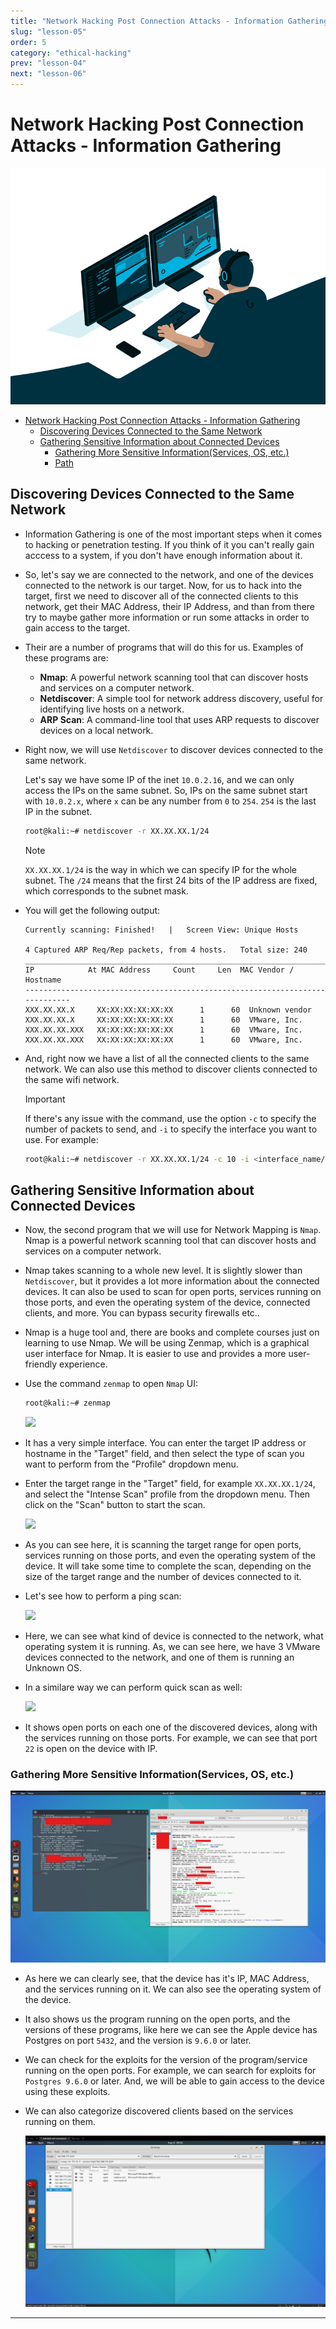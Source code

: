 ```yaml
---
title: "Network Hacking Post Connection Attacks - Information Gathering"
slug: "lesson-05"
order: 5
category: "ethical-hacking"
prev: "lesson-04"
next: "lesson-06"
---
```


# Network Hacking Post Connection Attacks - Information Gathering

![](/imgs/212749447-bfb7e725-6987-49d9-ae85-2015e3e7cc41.gif)

- [Network Hacking Post Connection Attacks - Information Gathering](#network-hacking-post-connection-attacks---information-gathering)
  - [Discovering Devices Connected to the Same Network](#discovering-devices-connected-to-the-same-network)
  - [Gathering Sensitive Information about Connected Devices](#gathering-sensitive-information-about-connected-devices)
    - [Gathering More Sensitive Information(Services, OS, etc.)](#gathering-more-sensitive-informationservices-os-etc)
    - [Path](#path)


## Discovering Devices Connected to the Same Network

- Information Gathering is one of the most important steps when it comes to hacking or penetration testing. If you think of it you can't really gain acccess to a system, if you don't have enough information about it.

- So, let's say we are connected to the network, and one of the devices connected to the network is our target. Now, for us to hack into the target, first we need to discover all of the connected clients to this network, get their MAC Address, their IP Address, and than from there try to maybe gather more information or run some attacks in order to gain access to the target.

- Their are a number of programs that will do this for us. Examples of these programs are:

  - **Nmap**: A powerful network scanning tool that can discover hosts and services on a computer network.
  - **Netdiscover**: A simple tool for network address discovery, useful for identifying live hosts on a network.
  - **ARP Scan**: A command-line tool that uses ARP requests to discover devices on a local network.

- Right now, we will use `Netdiscover` to discover devices connected to the same network.

  Let's say we have some IP of the inet `10.0.2.16`, and we can only access the IPs on the same subnet. So, IPs on the same subnet start with `10.0.2.x`, where `x` can be any number from `0` to `254`. `254` is the last IP in the subnet.

  ```bash
  root@kali:~# netdiscover -r XX.XX.XX.1/24
  ```

    > [!NOTE]
    > `XX.XX.XX.1/24` is the way in which we can specify IP for the whole subnet. The `/24` means that the first 24 bits of the IP address are fixed, which corresponds to the subnet mask.

- You will get the following output:

    ```
    Currently scanning: Finished!   |   Screen View: Unique Hosts                                                       
                                                                                                                        
    4 Captured ARP Req/Rep packets, from 4 hosts.   Total size: 240                                                     
    _____________________________________________________________________________
    IP            At MAC Address     Count     Len  MAC Vendor / Hostname      
    -----------------------------------------------------------------------------
    XXX.XX.XX.X     XX:XX:XX:XX:XX:XX      1      60  Unknown vendor                                                    
    XXX.XX.XX.X     XX:XX:XX:XX:XX:XX      1      60  VMware, Inc.                                                      
    XXX.XX.XX.XXX   XX:XX:XX:XX:XX:XX      1      60  VMware, Inc.                                                      
    XXX.XX.XX.XXX   XX:XX:XX:XX:XX:XX      1      60  VMware, Inc.                   
    ```

- And, right now we have a list of all the connected clients to the same network. We can also use this method to discover clients connected to the same wifi network.

  >[!IMPORTANT]
  > If there's any issue with the command, use the option `-c` to specify the number of packets to send, and `-i` to specify the interface you want to use. For example:

  ```bash
  root@kali:~# netdiscover -r XX.XX.XX.1/24 -c 10 -i <interface_name/>
  ```


## Gathering Sensitive Information about Connected Devices

- Now, the second program that we will use for Network Mapping is `Nmap`. Nmap is a powerful network scanning tool that can discover hosts and services on a computer network.

- Nmap takes scanning to a whole new level. It is slightly slower than `Netdiscover`, but it provides a lot more information about the connected devices. It can also be used to scan for open ports, services running on those ports, and even the operating system of the device, connected clients, and more. You can bypass security firewalls etc..

- Nmap is a huge tool and, there are books and complete courses just on learning to use Nmap. We will be using Zenmap, which is a graphical user interface for Nmap. It is easier to use and provides a more user-friendly experience.

- Use the command `zenmap` to open `Nmap` UI:

  ```bash
  root@kali:~# zenmap
  ```

  ![](/imgs/Screenshot%202025-08-09%20at%203.38.18 PM.png)

- It has a very simple interface. You can enter the target IP address or hostname in the "Target" field, and then select the type of scan you want to perform from the "Profile" dropdown menu.

- Enter the target range in the "Target" field, for example `XX.XX.XX.1/24`, and select the "Intense Scan" profile from the dropdown menu. Then click on the "Scan" button to start the scan.

  ![](/imgs/Screenshot%202025-08-09%20at%203.47.22 PM.png)

- As you can see here, it is scanning the target range for open ports, services running on those ports, and even the operating system of the device. It will take some time to complete the scan, depending on the size of the target range and the number of devices connected to it.

- Let's see how to perform a ping scan:

  ![](/imgs/Screenshot%202025-08-09%20at%203.56.13 PM.png)


- Here, we can see what kind of device is connected to the network, what operating system it is running. As, we can see here, we have 3 VMware devices connected to the network, and one of them is running an Unknown OS. 

- In a similare way we can perform quick scan as well:

  ![](/imgs/Screenshot%202025-08-09%20at%205.54.42 PM.png)

- It shows open ports on each one of the discovered devices, along with the services running on those ports. For example, we can see that port `22` is open on the device with IP.

### Gathering More Sensitive Information(Services, OS, etc.)

  ![](/imgs/quick%20scan%20plus.png)

- As here we can clearly see, that the device has it's IP, MAC Address, and the services running on it. We can also see the operating system of the device. 

- It also shows us the program running on the open ports, and the versions of these programs, like here we can see the Apple device has Postgres on port `5432`, and the version is `9.6.0` or later.

- We can check for the exploits for the version of the program/service running on the open ports. For example, we can search for exploits for `Postgres 9.6.0` or later. And, we will be able to gain access to the device using these exploits.

- We can also categorize discovered clients based on the services running on them.

  ![](/imgs/service_view_zenmap.png)

---
